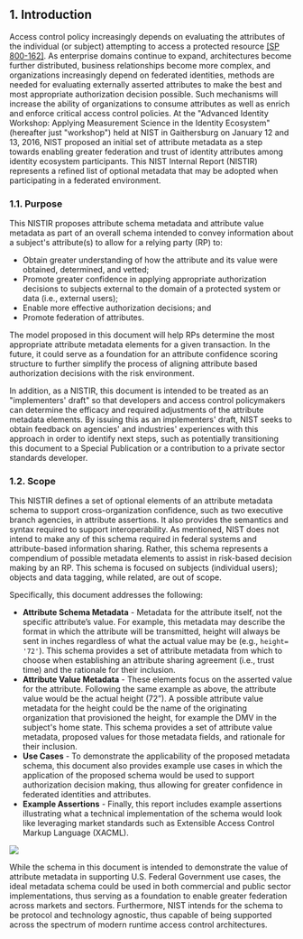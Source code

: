 <a name="sec1"></a>

<div class="breaker"/>

## 1. Introduction

Access control policy increasingly depends on evaluating the attributes of the individual (or subject) attempting to access a protected resource [[SP 800-162]](http://nvlpubs.nist.gov/nistpubs/specialpublications/NIST.sp.800-162.pdf). As enterprise domains continue to expand, architectures become further distributed, business relationships become more complex, and organizations increasingly depend on federated identities, methods are needed for evaluating externally asserted attributes to make the best and most appropriate authorization decision possible.  Such mechanisms will increase the ability of organizations to consume attributes as well as enrich and enforce critical access control policies. At the "Advanced Identity Workshop: Applying Measurement Science in the Identity Ecosystem" (hereafter just "workshop") held at NIST in Gaithersburg on January 12 and 13, 2016, NIST proposed an initial set of attribute metadata as a step towards enabling greater federation and trust of identity attributes among identity ecosystem participants. This NIST Internal Report (NISTIR) represents a refined list of optional metadata that may be adopted when participating in a federated environment.  

### 1.1.	Purpose

This NISTIR proposes attribute schema metadata and attribute value metadata as part of an overall schema intended to convey information about a subject's attribute(s) to allow for a relying party (RP) to:

* Obtain greater understanding of how the attribute and its value were obtained, determined, and vetted;
* Promote greater confidence in applying appropriate authorization decisions to subjects external to the domain of a protected system or data (i.e., external users);
* Enable more effective authorization decisions; and 
* Promote federation of attributes.

The model proposed in this document will help RPs determine the most appropriate attribute metadata elements for a given transaction. In the future, it could serve as a foundation for an attribute confidence scoring structure to further simplify the process of aligning attribute based authorization decisions with the risk environment.

In addition, as a NISTIR, this document is intended to be treated as an "implementers' draft" so that developers and access control policymakers can determine the efficacy and required adjustments of the attribute metadata elements. By issuing this as an implementers' draft, NIST seeks to obtain feedback on agencies' and industries' experiences with this approach in order to identify next steps, such as potentially transitioning this document to a Special Publication or a contribution to a private sector standards developer.

### 1.2.	Scope

This NISTIR defines a set of optional elements of an attribute metadata schema to support cross-organization confidence, such as two executive branch agencies, in attribute assertions. It also provides the semantics and syntax required to support interoperability. As mentioned, NIST does not intend to make any of this schema required in federal systems and attribute-based information sharing.  Rather, this schema represents a compendium of possible metadata elements to assist in risk-based decision making by an RP. This schema is focused on subjects (individual users); objects and data tagging, while related, are out of scope.

Specifically, this document addresses the following:  

* **Attribute Schema Metadata** - Metadata for the attribute itself, not the specific attribute’s value. For example, this metadata may describe the format in which the attribute will be transmitted, height will always be sent in inches regardless of what the actual value may be (e.g., `height= '72'`). This schema provides a set of attribute metadata from which to choose when establishing an attribute sharing agreement (i.e., trust time) and the rationale for their inclusion.
* **Attribute Value Metadata** - These elements focus on the asserted value for the attribute. Following the same example as above, the attribute value would be the actual height (72”). A possible attribute value metadata for the height could be the name of the originating organization that provisioned the height, for example the DMV in the subject's home state. This schema provides a set of attribute value metadata, proposed values for those metadata fields, and rationale for their inclusion.
* **Use Cases** - To demonstrate the applicability of the proposed metadata schema, this document also provides example use cases in which the application of the proposed schema would be used to support authorization decision making, thus allowing for greater confidence in federated identities and attributes.
* **Example Assertions** - Finally, this report includes example assertions illustrating what a technical implementation of the schema would look like leveraging market standards such as Extensible Access Control Markup Language (XACML).

![](media/Generic.png)


While the schema in this document is intended to demonstrate the value of attribute metadata in supporting U.S. Federal Government use cases, the ideal metadata schema could be used in both commercial and public sector implementations, thus serving as a foundation to enable greater federation across markets and sectors. Furthermore, NIST intends for the schema to be protocol and technology agnostic, thus capable of being supported across the spectrum of modern runtime access control architectures.
